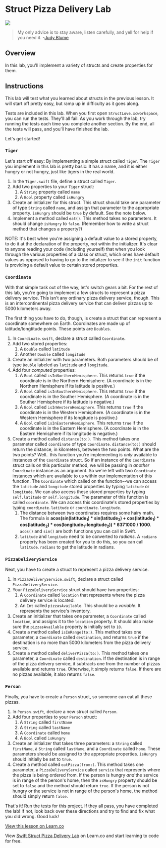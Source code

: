 # Struct Pizza Delivery Lab 

![](http://i.imgur.com/5EXsgMl.jpg)  

> My only advice is to stay aware, listen carefully, and yell for help if you need it. -[Judy Blume](https://en.wikipedia.org/wiki/Judy_Blume)

## Overview

In this lab, you'll implement a variety of structs and create properties for them. 

## Instructions

This lab will test what you learned about structs in the previous lesson. It will start off pretty easy, but ramp up in difficulty as it goes along.

Tests are included in this lab. When you first open `StructLove.xcworkspace`, you can run the tests. They'll all fail. As you work through the lab, try running the tests each time you complete another section. By the end, all the tests will pass, and you'll have finished the lab.

Let's get started!

### `Tiger`

Let's start off easy: By implementing a simple struct called `Tiger`. The `Tiger` you implement in this lab is pretty basic: It has a name, and it is either hungry or not hungry, just like tigers in the real world.

1. In the `Tiger.swift` file, define a struct called `Tiger`.
2. Add two properties to your `Tiger` struct:
	1. A `String` property called `name`
	2. A `Bool` property called `isHungry`		
3. Create an initializer for this struct. This struct should take one parameter of type `String` called `name`, and assign that parameter to the appropriate property. `isHungry` should be `true` by default. See the note below.
4. Implement a method called `eat()`. This method takes no parameters. It should change `isHungry` to `false`. (Remember how to write a struct method that changes a property?)

NOTE: It's best when you're assigning a default value to a stored property, to do it at the declaration of the property, not within the initializer. It's clear to anyone reading your code (including yourself) that when you look through the various properties of a class or struct, which ones have default values as opposed to having to go to the initalizer to see if the `init` function is providing a default value to certain stored properties.

### `Coordinate`

With that simple task out of the way, let's switch gears a bit. For the rest of this lab, you're going to implement a few structs to represent a pizza delivery service. This isn't any ordinary pizza delivery service, though. This is an intercontinental pizza delivery service that can deliver pizzas up to 5000 kilometers away.

The first thing you have to do, though, is create a struct that can represent a coordinate somewhere on Earth. Coordinates are made up of latitude/longtitude points. These points are `Double`s.

1. In `Coordinate.swift`, declare a struct called `Coordinate`.
2. Add two stored properties:
	1. A `Double` called `latitude`
	2. Another `Double` called `longitude`
3. Create an initializer with two parameters. Both parameters should be of type `Double` labeled as `latitude` and `longitude`. 
4. Add four _computed_ properties:
	1. A `Bool` called `isInNorthernHemisphere`. This returns `true` if the coordinate is in the Northern Hemisphere. (A coordinate is in the Northern Hemisphere if its latitude is positive.)
	2. A `Bool` called `isInSouthernHemisphere`. This returns `true` if the coordinate is in the Souther Hemisphere. (A coordinate is in the Souther Hemisphere if its latitude is negative.)
	3. A `Bool` called `isInWesternHemisphere`. This returns `true` if the coordinate is in the Western Hemisphere. (A coordinate is in the Western Hemisphere if its longitude is positive.)
	4. A `Bool` called `isInEasternHemisphere`. This returns `true` if the coordinate is in the Eastern Hemisphere. (A coordinate is in the Eastern Hemisphere if its longitude is negative.)
5. Create a method called `distance(to:)`. This method takes one parameter called `coordinate` of type `Coordinate`. `distance(to:)` should return the distance, in kilometers, between the two points. What are the two points? Well.. this function you're implementing is _only_ available to instances of the `Coordinate` struct. So if an instance of the `Coordinate` struct calls on this particular method, we will be passing in _another_ `Coordinate` instance as an argument. So we're left with two `Coordinate` instances which are available to us within our implementation of this function. The `Coordinate` which called on the function--we can access the `latitude` and `longitude` stored properties by typing `latitude` or `longitude`. We can also access these stored properties by typing `self.latitude` or `self.longitude`. The parameter of this function is called `coordinate`. We can access this coordinate's stored properties by typing `coordinate.latitude` or `coordinate.longitude`. 
	1. The distance between two coordinates requires some hairy math. The formula is **acos(sin(latitude<sub>1</sub>) * sin(latitude<sub>2</sub>) + cos(latitude<sub>1</sub>) * cos(latitude<sub>2</sub>) * cos(longitude<sub>1</sub>-longitude<sub>2</sub>)) * 6371000 / 1000**. `acos()` and `sin()` are both functions you can call in Swift.
	2. `latitude` and `longitude` need to be converted to _radians_. A `radians` property has been created for you to do this, so you can call `latitude.radians` to get the latitude in radians.

### `PizzaDeliveryService`

Next, you have to create a struct to represent a pizza delivery service.

1. In `PizzaDeliveryService.swift`, declare a struct called `PizzaDeliveryService`.
2. Your `PizzaDeliveryService` struct should have two properties:
	1. A `Coordinate` called `location` that represents where the pizza delivery service is located.
	2. An `Int` called `pizzasAvailable`. This should be a _variable_. It represents the service's inventory.
3. Create an initializer that takes one parameter, a `Coordinate` called `location`, and assigns it to the `location` property. It should also make sure the `pizzasAvailable` property is initially set to `10`.
4. Create a method called `isInRange(to:)`. This method takes one parameter, a `Coordinate` called `destination`, and returns `true` if the destination is no more than 5000 kilometers from the pizza delivery service.
5. Create a method called `deliverPizza(to:)`. This method takes one parameter, a `Coordinate` called `destination`. If the destination is in range of the pizza delivery service, it subtracts one from the number of pizzas available and returns `true`. Otherwise, it simply returns `false`. If there are no pizzas available, it also returns `false`.

### `Person`

Finally, you have to create a `Person` struct, so someone can eat all these pizzas.

1. In `Person.swift`, declare a new struct called `Person`.
2. Add four properties to your `Person` struct:
	1. A `String` called `firstName`
	2. A `String` called `lastName`
	3. A `Coordinate` called `home`
	4. A `Bool` called `isHungry`
3. Create an initializer that takes three parameters: a `String` called `firstName`, a `String` called `lastName`, and a `Coordinate` called `home`. These parameters should be assigned to the appropriate properties. `isHungry` should initially be set to `true`.
4. Create a method called `eatPizza(from:)`. This method takes one parameter, a `PizzaDeliveryService` called `service` that represents where the pizza is being ordered from. If the person is hungry _and_ the service is in range of the person's home, then the `isHungry` property should be set to `false` and the method should return `true`. If the person is not hungry or the service is not in range of the person's home, the method should simply return `false`.

That's it! Run the tests for this project. If they all pass, you have completed the lab! If not, look back over these directions and try to find and fix what you did wrong. Good luck!

<a href='https://learn.co/lessons/StructL' data-visibility='hidden'>View this lesson on Learn.co</a>

<p class='util--hide'>View <a href='https://learn.co/lessons/swift-structL-lab'>Swift Struct Pizza Delivery Lab</a> on Learn.co and start learning to code for free.</p>
